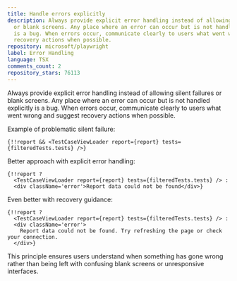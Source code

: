 ```yaml
---
title: Handle errors explicitly
description: Always provide explicit error handling instead of allowing silent failures
  or blank screens. Any place where an error can occur but is not handled explicitly
  is a bug. When errors occur, communicate clearly to users what went wrong and suggest
  recovery actions when possible.
repository: microsoft/playwright
label: Error Handling
language: TSX
comments_count: 2
repository_stars: 76113
---
```


Always provide explicit error handling instead of allowing silent failures or blank screens. Any place where an error can occur but is not handled explicitly is a bug. When errors occur, communicate clearly to users what went wrong and suggest recovery actions when possible.

Example of problematic silent failure:
```tsx
{!!report && <TestCaseViewLoader report={report} tests={filteredTests.tests} />}
```

Better approach with explicit error handling:
```tsx
{!!report ? 
  <TestCaseViewLoader report={report} tests={filteredTests.tests} /> :
  <div className='error'>Report data could not be found</div>}
```

Even better with recovery guidance:
```tsx
{!!report ? 
  <TestCaseViewLoader report={report} tests={filteredTests.tests} /> :
  <div className='error'>
    Report data could not be found. Try refreshing the page or check your connection.
  </div>}
```

This principle ensures users understand when something has gone wrong rather than being left with confusing blank screens or unresponsive interfaces.